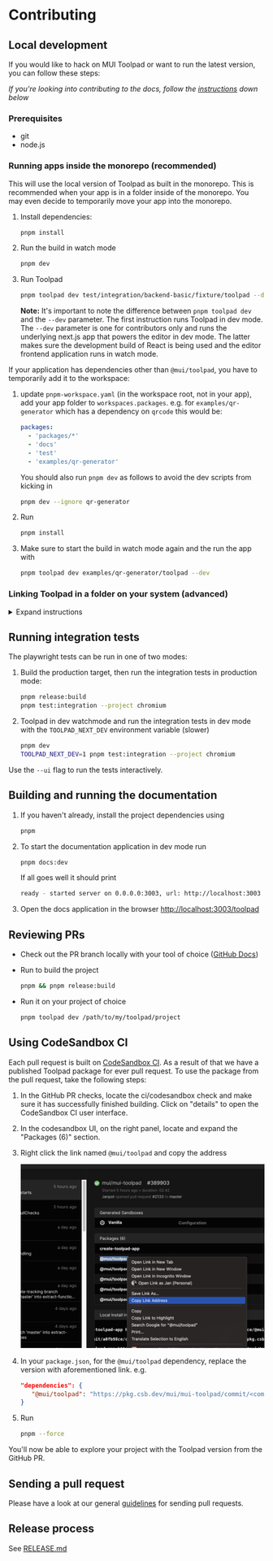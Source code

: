 # Contributing

## Local development

If you would like to hack on MUI Toolpad or want to run the latest version, you can follow these steps:

_If you're looking into contributing to the docs, follow the [instructions](#building-and-running-the-documentation) down below_

### Prerequisites

- git
- node.js

### Running apps inside the monorepo (recommended)

This will use the local version of Toolpad as built in the monorepo. This is recommended when your app is in a folder inside of the monorepo. You may even decide to temporarily move your app into the monorepo.

1. Install dependencies:

   ```bash
   pnpm install
   ```

1. Run the build in watch mode

   ```bash
   pnpm dev
   ```

1. Run Toolpad

   ```bash
   pnpm toolpad dev test/integration/backend-basic/fixture/toolpad --dev
   ```

   **Note:** It's important to note the difference between `pnpm toolpad dev` and the `--dev` parameter. The first instruction runs Toolpad in dev mode. The `--dev` parameter is one for contributors only and runs the underlying next.js app that powers the editor in dev mode. The latter makes sure the development build of React is being used and the editor frontend application runs in watch mode.

If your application has dependencies other than `@mui/toolpad`, you have to temporarily add it to the workspace:

1. update `pnpm-workspace.yaml` (in the workspace root, not in your app), add your app folder to `workspaces.packages`. e.g. for `examples/qr-generator` which has a dependency on `qrcode` this would be:

   ```yaml
   packages:
     - 'packages/*'
     - 'docs'
     - 'test'
     - 'examples/qr-generator'
   ```

   You should also run `pnpm dev` as follows to avoid the dev scripts from kicking in

   ```bash
   pnpm dev --ignore qr-generator
   ```

1. Run

   ```bash
   pnpm install
   ```

1. Make sure to start the build in watch mode again and the run the app with

   ```bash
   pnpm toolpad dev examples/qr-generator/toolpad --dev
   ```

### Linking Toolpad in a folder on your system (advanced)

<details>
<summary>Expand instructions</summary>

In some cases you may want to link local toolpad into a project on your laptop.

1. Install dependencies:

```bash
pnpm install
```

1. Run the build in watch mode

   ```bash
   pnpm dev
   ```

1. In another folder, start a toolpad project using:

   ```json
   {
     "name": "toolpad-local",
     "version": "1.0.0",
     "license": "MIT",
     "scripts": {
       "dev": "toolpad dev --dev",
       "build": "toolpad build --dev",
       "start": "toolpad start --dev"
     },
     "dependencies": {
       "@mui/toolpad": "portal:<your-local-toolpad-monorepo>/packages/toolpad-app"
     },
     "resolutions": {
       "@mui/toolpad": "portal:<your-local-toolpad-monorepo>/packages/toolpad-app",
       "@mui/toolpad-core": "portal:<your-local-toolpad-monorepo>/packages/toolpad-core",
       "@mui/toolpad-components": "portal:<your-local-toolpad-monorepo>/packages/toolpad-components",
       "@mui/toolpad-utils": "portal:<your-local-toolpad-monorepo>/packages/toolpad-utils"
     }
   }
   ```

   1. Replace `<your-local-toolpad-monorepo>` with the path to the toolpad monorepo on your file system. Make sure to keep `portal:`.

   1. In order to use `portal:` dependencies, we will need to use pnpm 2. So start by running

      ```bash
      pnpm set version berry
      ```

      and add to the `.pnpmrc.yml`:

      ```yaml
      nodeLinker: node-modules
      ```

   1. then run

      ```bash
      pnpm install
      ```

1. Run start toolpad in dev mode:

   ```bash
   pnpm dev
   ```

</details>

## Running integration tests

The playwright tests can be run in one of two modes:

1. Build the production target, then run the integration tests in production mode:

   ```bash
   pnpm release:build
   pnpm test:integration --project chromium
   ```

2. Toolpad in dev watchmode and run the integration tests in dev mode with the `TOOLPAD_NEXT_DEV` environment variable (slower)

   ```bash
   pnpm dev
   TOOLPAD_NEXT_DEV=1 pnpm test:integration --project chromium
   ```

Use the `--ui` flag to run the tests interactively.

## Building and running the documentation

1. If you haven't already, install the project dependencies using

   ```bash
   pnpm
   ```

1. To start the documentation application in dev mode run

   ```bash
   pnpm docs:dev
   ```

   If all goes well it should print

   ```bash
   ready - started server on 0.0.0.0:3003, url: http://localhost:3003
   ```

1. Open the docs application in the browser [http://localhost:3003/toolpad](http://localhost:3003/toolpad)

## Reviewing PRs

- Check out the PR branch locally with your tool of choice ([GitHub Docs](https://docs.github.com/en/pull-requests/collaborating-with-pull-requests/reviewing-changes-in-pull-requests/checking-out-pull-requests-locally?tool=cli))
- Run to build the project

  ```bash
  pnpm && pnpm release:build
  ```

- Run it on your project of choice

  ```bash
  pnpm toolpad dev /path/to/my/toolpad/project
  ```

## Using CodeSandbox CI

Each pull request is built on [CodeSandbox CI](https://codesandbox.io/docs/learn/sandboxes/ci). As a result of that we have a published Toolpad package for ever pull request. To use the package from the pull request, take the following steps:

1. In the GitHub PR checks, locate the ci/codesandbox check and make sure it has successfully finished building. Click on "details" to open the CodeSandbox CI user interface.

2. In the codesandbox UI, on the right panel, locate and expand the "Packages (6)" section.

3. Right click the link named `@mui/toolpad` and copy the address

   ![Copy CodeSandbox CI package link](contributing/codesandbox-ci-package-link.png)

4. In your `package.json`, for the `@mui/toolpad` dependency, replace the version with aforementioned link. e.g.

   ```json
   "dependencies": {
      "@mui/toolpad": "https://pkg.csb.dev/mui/mui-toolpad/commit/<commit>/@mui/toolpad"
   }
   ```

5. Run

   ```bash
   pnpm --force
   ```

You'll now be able to explore your project with the Toolpad version from the GitHub PR.

## Sending a pull request

Please have a look at our general [guidelines](https://github.com/mui/material-ui/blob/master/CONTRIBUTING.md#sending-a-pull-request) for sending pull requests.

## Release process

See [RELEASE.md](./RELEASE.md)
